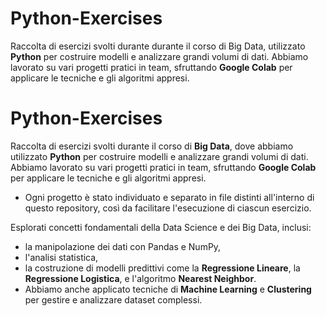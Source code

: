 # Python-Exercises

Raccolta di esercizi svolti durante durante il corso di Big Data, utilizzato **Python** per costruire modelli e analizzare grandi volumi di dati. 
Abbiamo lavorato su vari progetti pratici in team, sfruttando **Google Colab** per applicare le tecniche e gli algoritmi appresi.


# Python-Exercises

Raccolta di esercizi svolti durante il corso di **Big Data**, dove abbiamo utilizzato **Python** per costruire modelli e analizzare grandi volumi di dati.
Abbiamo lavorato su vari progetti pratici in team, sfruttando **Google Colab** per applicare le tecniche e gli algoritmi appresi. 
- Ogni progetto è stato individuato e separato in file distinti all'interno di questo repository, così da facilitare l'esecuzione di ciascun esercizio.

Esplorati concetti fondamentali della Data Science e dei Big Data, inclusi:
- la manipolazione dei dati con Pandas e NumPy,
-  l'analisi statistica,
-  la costruzione di modelli predittivi come la **Regressione Lineare**, la **Regressione Logistica**, e l'algoritmo **Nearest Neighbor**.
-  Abbiamo anche applicato tecniche di **Machine Learning** e **Clustering** per gestire e analizzare dataset complessi.

